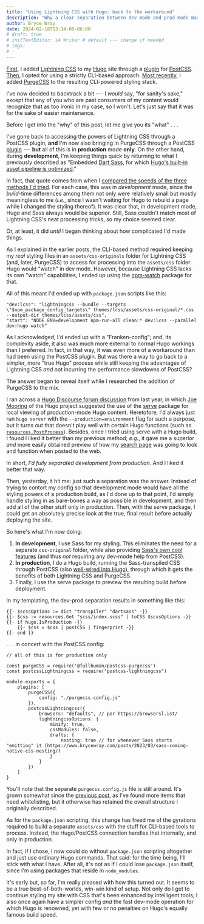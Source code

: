 ```yaml
---
title: "Using Lightning CSS with Hugo: back to the workaround"
description: "Why a clear separation between dev mode and prod mode made sense."
author: Bryce Wray
date: 2024-02-18T13:14:00-06:00
# draft: true
# initTextEditor: iA Writer # default --- change if needed
# imgs:
# -
---
```


[First](/posts/2024/01/using-lightning-css-hugo/), I added [Lightning CSS](https://lightningcss.dev) to my [Hugo](https://gohugo.io) site through a [plugin](https://github.com/onigoetz/postcss-lightningcss) for [PostCSS](https://postcss.org). [Then](/posts/2024/02/using-lightning-css-hugo-without-workarounds/), I opted for using a strictly CLI-based approach. [Most recently](/posts/2024/02/purgecss-joins-my-new-styling-stack/), I added [PurgeCSS](https://purgecss.com) to the resulting CLI-powered styling stack.

I've now decided to backtrack a bit --- I *would* say, "for sanity's sake," except that any of you who are past consumers of my content would recognize that as too ironic in my case, so I won't. Let's just say that it was for the sake of easier maintenance.

<!--more-->

Before I get into the "why" of this post, let me give you its "what" . . .

I've gone back to accessing the powers of Lightning CSS through a PostCSS plugin, **and** I'm now also bringing in PurgeCSS through a PostCSS [plugin](https://github.com/FullHuman/purgecss/pkgs/npm/postcss-purgecss) --- **but** all of this is in **production** mode **only**. On the other hand, during **development**, I'm keeping things quick by returning to what I previously described as "Embedded [Dart Sass](https://sass-lang.com/dart-sass/), for which [Hugo's built-in asset pipeline is optimized](https://gohugo.io/hugo-pipes/transpile-sass-to-css/)."

In fact, that quote comes from when I [compared the speeds of the three methods I'd tried](/posts/2024/02/using-lightning-css-hugo-without-workarounds/#breaking-off-the-shackles). For each case, this was in *development* mode, since the *build*-time differences among them not only were relatively small but mostly meaningless to me (*i.e.*, since I wasn't waiting for Hugo to rebuild a page while I changed the styling thereof). It was clear that, in development mode, Hugo and Sass always would be superior. Still, Sass couldn't match most of Lightning CSS's neat processing tricks, so my choice seemed clear.

Or, at least, it did *until* I began thinking about how complicated I'd made things.

As I explained in the earlier posts, the CLI-based method required keeping my *real* styling files in an `assets/css-originals` folder for Lightning CSS (and, later, PurgeCSS) to access for processing into the `assets/css` folder Hugo would "watch" in dev mode. However, because Lightning CSS lacks its own "watch" capabilities, I ended up using the [npm-watch](https://github.com/M-Zuber/npm-watch) package for that.

All of this meant I'd ended up with `package.json` scripts like this:

```json{bigdiv=true}
"dev:lcss": "lightningcss --bundle --targets \"$npm_package_config_targets\" themes/lcss/assets/css-original/*.css --output-dir themes/lcss/assets/css",
"start": "NODE_ENV=development npm-run-all clean:* dev:lcss --parallel dev:hugo watch"
```

As I acknowledged, I'd ended up with a "Franken-config"; and, its complexity aside, it also was much more external to normal Hugo workings than I preferred. In fact, in that way, it was even more of a workaround than had been using the PostCSS plugin. But was there a way to go back to a simpler, more "true Hugo" process while still keeping the advantages of Lightning CSS *and* not incurring the performance slowdowns of PostCSS?

The answer began to reveal itself while I researched the addition of PurgeCSS to the mix.

I ran across a [Hugo Discourse forum discussion](https://discourse.gohugo.io/t/trouble-with-purgecss/45501) from last year, in which [Joe Mooring](https://github.com/jmooring) of the Hugo project suggested the use of the [serve](https://github.com/vercel/serve) package for local viewing of production-mode Hugo content. Heretofore, I'd always just run `hugo server` with the `--production=environment` flag for such a purpose, but it turns out that doesn't play well with certain  Hugo functions (such as [`resources.PostProcess`](https://gohugo.io/functions/resources/postprocess/)). Besides, once I tried using serve with a Hugo build, I found I liked it better than my previous method; *e.g.*, it gave me a superior *and* more easily obtained preview of how my [search page](/search/) was going to look and function when posted to the web.

In short, *I'd fully separated development from production*. And I liked it better that way.

Then, yesterday, it hit me: just such a separation was the answer. Instead of trying to contort my config so that development mode would have all the styling powers of a production build, as I'd done up to that point, I'd simply handle styling in as bare-bones a way as possible in development, and then add all of the other stuff only in production. Then, with the serve package, I could get an absolutely precise look at the true, final result before actually deploying the site.

So here's what I'm now doing:

1. **In development**, I use Sass for my styling. This eliminates the need for a separate `css-original` folder, while also providing [Sass's own cool features](https://sass-lang.com/guide/) (and thus *not* requiring any dev-mode help from PostCSS).
2. **In production**, I do a Hugo build, running the Sass-transpiled CSS through PostCSS (also [well-wired into Hugo](https://gohugo.io/hugo-pipes/postcss/)), through which it gets the benefits of both Lightning CSS and PurgeCSS.
3. Finally, I use the serve package to preview the resulting build before deployment.

In my templating, the dev-prod separation results in something like this:

```go-html-template{bigdiv=true}
{{- $scssOptions := dict "transpiler" "dartsass" -}}
{{- $css := resources.Get "scss/index.scss" | toCSS $scssOptions -}}
{{- if hugo.IsProduction -}}
	{{- $css = $css | postCSS | fingerprint -}}
{{- end }}
```

. . . in concert with the PostCSS config:

```js{filename="postcss.config.js" bigdiv=true}
// all of this is for production only

const purgeCSS = require('@fullhuman/postcss-purgecss')
const postcssLightningcss = require("postcss-lightningcss")

module.exports = {
	plugins: [
		purgeCSS({
			config: "./purgecss.config.js"
		}),
		postcssLightningcss({
			browsers: "defaults", // per https://browsersl.ist/
			lightningcssOptions: {
				minify: true,
				cssModules: false,
				drafts: {
					nesting: true // for whenever Sass starts "emitting" it (https://www.brycewray.com/posts/2023/03/sass-coming-native-css-nesting/)
				}
			}
		})
	]
}
```

You'll note that the separate `purgecss.config.js` file is still around. It's grown somewhat since the [previous post](/posts/2024/02/purgecss-joins-my-new-styling-stack/#the-code), as I've found more items that need whitelisting, but it otherwise has retained the overall structure I originally described.

As for the `package.json` scripting, this change has freed me of the gyrations required to build a separate `assets/css` with the stuff for CLI-based tools to process. Instead, the Hugo/PostCSS connection handles that internally, and only in production.

In fact, if I chose, I now could do without `package.json` scripting altogether and just use ordinary Hugo commands. That said: for the time being, I'll stick with what I have. After all, it's not as if I could lose `package.json` itself, since I'm using packages that reside in `node_modules`.

It's early but, so far, I'm really pleased with how this turned out. It seems to be a true best-of-both-worlds, win-win kind of setup. Not only do I get to continue styling my site with CSS that's been enhanced by intelligent tools; I also once again have a simpler config *and* the fast dev-mode operation for which Hugo is renowned, yet with few or no penalties on Hugo's equally famous build speed.
